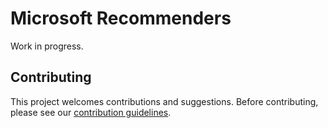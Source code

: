 # Microsoft Recommenders

Work in progress.


## Contributing

This project welcomes contributions and suggestions. Before contributing, please see our [contribution guidelines](CONTRIBUTING.md).


